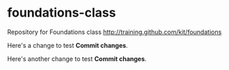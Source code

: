 # foundations-class
Repository for Foundations class http://training.github.com/kit/foundations

Here's a change to test **Commit changes**.

Here's another change to test **Commit changes**.


